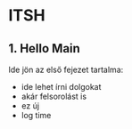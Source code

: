 # ITSH

## 1. Hello Main

Ide jön az első fejezet tartalma:

- ide lehet írni dolgokat
- akár felsorolást is
- ez új
- log time
